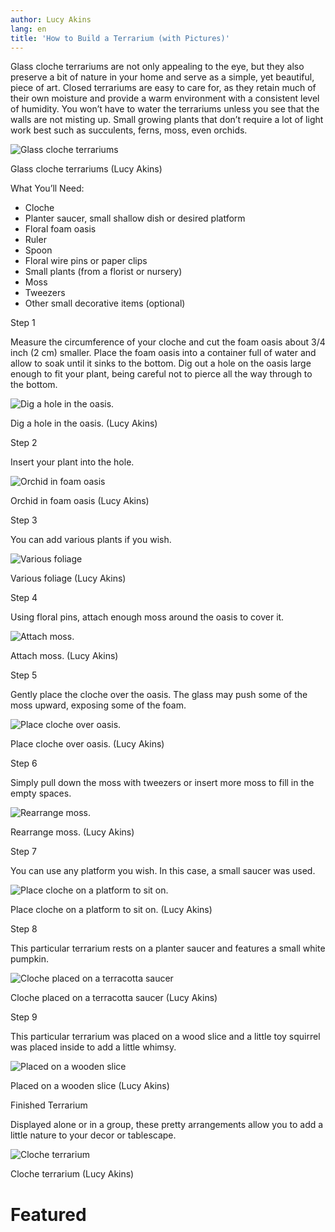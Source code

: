 ```yaml
---
author: Lucy Akins
lang: en
title: 'How to Build a Terrarium (with Pictures)'
---
```


Glass cloche terrariums are not only appealing to the eye, but they also preserve a bit of nature in your home and serve as a simple, yet beautiful, piece of art. Closed terrariums are easy to care for, as they retain much of their own moisture and provide a warm environment with a consistent level of humidity. You won’t have to water the terrariums unless you see that the walls are not misting up. Small growing plants that don’t require a lot of light work best such as succulents, ferns, moss, even orchids.

![Glass cloche terrariums]

Glass cloche terrariums (Lucy Akins)

What You’ll Need:

-   Cloche
-   Planter saucer, small shallow dish or desired platform
-   Floral foam oasis
-   Ruler
-   Spoon
-   Floral wire pins or paper clips
-   Small plants (from a florist or nursery)
-   Moss
-   Tweezers
-   Other small decorative items (optional)

Step 1

Measure the circumference of your cloche and cut the foam oasis about 3/4 inch (2 cm) smaller. Place the foam oasis into a container full of water and allow to soak until it sinks to the bottom. Dig out a hole on the oasis large enough to fit your plant, being careful not to pierce all the way through to the bottom.

![Dig a hole in the oasis.]

Dig a hole in the oasis. (Lucy Akins)

Step 2

Insert your plant into the hole.

![Orchid in foam oasis]

Orchid in foam oasis (Lucy Akins)

Step 3

You can add various plants if you wish.

![Various foliage]

Various foliage (Lucy Akins)

Step 4

Using floral pins, attach enough moss around the oasis to cover it.

![Attach moss.]

Attach moss. (Lucy Akins)

Step 5

Gently place the cloche over the oasis. The glass may push some of the moss upward, exposing some of the foam.

![Place cloche over oasis.]

Place cloche over oasis. (Lucy Akins)

Step 6

Simply pull down the moss with tweezers or insert more moss to fill in the empty spaces.

![Rearrange moss.]

Rearrange moss. (Lucy Akins)

Step 7

You can use any platform you wish. In this case, a small saucer was used.

![Place cloche on a platform to sit on.]

Place cloche on a platform to sit on. (Lucy Akins)

Step 8

This particular terrarium rests on a planter saucer and features a small white pumpkin.

![Cloche placed on a terracotta saucer]

Cloche placed on a terracotta saucer (Lucy Akins)

Step 9

This particular terrarium was placed on a wood slice and a little toy squirrel was placed inside to add a little whimsy.

![Placed on a wooden slice]

Placed on a wooden slice (Lucy Akins)

Finished Terrarium

Displayed alone or in a group, these pretty arrangements allow you to add a little nature to your decor or tablescape.

![Cloche terrarium]

Cloche terrarium (Lucy Akins)

Featured
========

  [Glass cloche terrariums]: http://img-aws.ehowcdn.com/640/cme/photography.prod.demandstudios.com/16149374-814f-40bc-baf3-ca20f149f0ba.jpg "Glass cloche terrariums"
  [Dig a hole in the oasis.]: http://img-aws.ehowcdn.com/default/cme/photography.prod.demandstudios.com/fc249ef6-4d27-41b4-8c21-15f7a8512b50.jpg
  [Orchid in foam oasis]: http://img-aws.ehowcdn.com/default/cme/photography.prod.demandstudios.com/aae11d4d-a4aa-4251-a4d9-41023ebf6d84.jpg
  [Various foliage]: http://img-aws.ehowcdn.com/default/cme/photography.prod.demandstudios.com/7afdfa1e-da74-44b5-b89c-ca8123516272.jpg
  [Attach moss.]: http://img-aws.ehowcdn.com/default/cme/photography.prod.demandstudios.com/4f6612c0-316a-4c74-bb03-cb4e778f6d72.jpg
  [Place cloche over oasis.]: http://img-aws.ehowcdn.com/default/cme/photography.prod.demandstudios.com/eeb1e0b4-e573-40a3-8db1-2c76f0b13b84.jpg
  [Rearrange moss.]: http://img-aws.ehowcdn.com/default/cme/photography.prod.demandstudios.com/812d4649-4152-4363-97c0-f181d02e709a.jpg
  [Place cloche on a platform to sit on.]: http://img-aws.ehowcdn.com/default/cme/photography.prod.demandstudios.com/0cb3988c-9318-47d6-bc9c-c798da1ede72.jpg
  [Cloche placed on a terracotta saucer]: http://img-aws.ehowcdn.com/640/cme/photography.prod.demandstudios.com/e3e18f0b-ab2c-4ffb-9988-a1ea63faef8b.jpg
  [Placed on a wooden slice]: http://img-aws.ehowcdn.com/640/cme/photography.prod.demandstudios.com/2cd79f8d-0d16-4573-8861-e47fb74b0638.jpg
  [Cloche terrarium]: http://img-aws.ehowcdn.com/640/cme/photography.prod.demandstudios.com/78670312-8636-4c42-a75c-3029f7aa6c73.jpg
